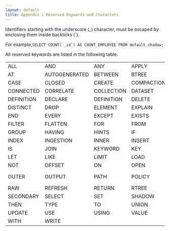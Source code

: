 ```yaml
---
layout: default
title: Appendix 1 Reserved Keywords and Characters
---
```

Identifiers starting with the underscore (_) character, must be escaped by enclosing them inside backticks (`).

For example,```SELECT COUNT(`_id`) AS COUNT_EMPLOYEE
    FROM default_shadow;```

All reserved keywords are listed in the following table:

<TABLE>
   <TR>
      <TD>ALL</TD>
      <TD>AND</TD>
      <TD>ANY</TD>
      <TD>APPLY</TD>
      <TD>AS</TD>
      <TD>ASC</TD>
   </TR>
   <TR>
   <TD>AT</TD>
   <TD>AUTOGENERATED</TD>
   <TD>BETWEEN</TD>
   <TD>BTREE</TD>
   <TD>BUCKET</TD>
   <TD>BY</TD>
   </TR>
   <TR>  
   <TD>CASE</TD>
   <TD>CLOSED</TD>
   <TD>CREATE</TD>
   <TD>COMPACTION</TD>
   <TD>COMPACT</TD>
   <TD>CONNECT</TD>
   </TR>
   <TR>
   <TD>CONNECTED</TD>
   <TD>CORRELATE </TD>
   <TD>COLLECTION</TD>
   <TD>DATASET</TD>
   <TD>DATAVERSE</TD>
   <TD>DECLARE</TD>
   </TR>
   <TR>
   <TD>DEFINITION</TD>
   <TD>DECLARE </TD>
   <TD>DEFINITION</TD>
   <TD>DELETE</TD>
   <TD>DESC</TD>
   <TD>DISCONNECT</TD>
   </TR>
   <TR>
   <TD>DISTINCT</TD>
   <TD>DROP</TD>
   <TD>ELEMENT</TD>
   <TD>EXPLAIN</TD>
   <TD>ELSE</TD>
   <TD>ENFORCED</TD>
   </TR>
   <TR>
   <TD>END</TD>
   <TD>EVERY</TD>
   <TD>EXCEPT</TD>
   <TD>EXISTS</TD>
   <TD>EXTERNAL</TD>
   <TD>FEED</TD>
   </TR>
   <TR>
   <TD>FILTER</TD>
   <TD>FLATTEN</TD>
   <TD>FOR</TD>
   <TD>FROM</TD>
   <TD>FULL</TD>
   <TD>FUNCTION</TD>
   </TR>
   <TR>
   <TD>GROUP</TD>
   <TD>HAVING</TD>
   <TD>HINTS</TD>
   <TD>IF</TD>
   <TD>INTO</TD>
   <TD>IN</TD>
   </TR>
   <TR>
   <TD>INDEX</TD>
   <TD>INGESTION</TD>
   <TD>INNER</TD>
   <TD>INSERT</TD>
   <TD>INTERNAL</TD>
   <TD>INTERSECT</TD>
   </TR>
   <TR>
   <TD>IS</TD>
   <TD>JOIN</TD>
   <TD>KEYWORD</TD>
   <TD>KEY</TD>
   <TD>LEFT</TD>
   <TD>LETTING</TD>
   </TR>
   <TR>
   <TD>LET</TD>
   <TD>LIKE</TD>
   <TD>LIMIT</TD>
   <TD>LOAD</TD>
   <TD>NODEGROUP</TD>
   <TD>NGRAM</TD>
   </TR>
   <TR>
   <TD>NOT</TD>
   <TD>OFFSET</TD>
   <TD>ON</TD>
   <TD>OPEN</TD>
   <TD>OR</TD>
   <TD>ORDER</TD>
   </TR>
   <TR>
   <TD>OUTER</TD>
   <TD>OUTPUT</TD>
   <TD>PATH</TD>
   <TD>POLICY</TD>
   <TD>PRE-SORTED</TD>
   <TD>PRIMARY</TD>
   </TR>
   <TR>
   <TD>RAW</TD>
   <TD>REFRESH</TD>
   <TD>RETURN</TD>
   <TD>RTREE</TD>
   <TD>RUN</TD>
   <TD>SATISFIES</TD>
   </TR>
   <TR>
   <TD>SECONDARY</TD>
   <TD>SELECT</TD>
   <TD>SET</TD>
   <TD>SHADOW</TD>
   <TD>SOME</TD>
   <TD>TEMPORARY</TD>
   </TR>
   <TR>
   <TD>THEN</TD>
   <TD>TYPE</TD>
   <TD>TO</TD>
   <TD>UNION</TD>
   <TD>UNKNOWN</TD>
   <TD>UNNEST</TD>
   </TR>
   <TR>
   <TD>UPDATE</TD>
   <TD>USE</TD>
   <TD>USING</TD>
   <TD>VALUE</TD>
   <TD>WHEN</TD>
   <TD>WHERE</TD>
   </TR>
   <TR>
   <TD>WITH</TD>
   <TD>WRITE</TD>

   </TR>

</TABLE>
